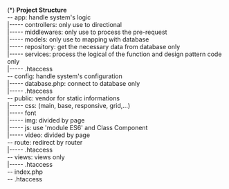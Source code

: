 (*) **Project Structure**  
-- app: handle system's logic  
|----- controllers: only use to directional  
|----- middlewares: only use to process the pre-request  
|----- models: only use to mapping with database  
|----- repository: get the necessary data from database only  
|----- services: process the logical of the function and design pattern code only  
|----- .htaccess  
-- config: handle system's configuration  
|----- database.php: connect to database only  
|----- .htaccess  
-- public: vendor for static informations  
|----- css: (main, base, responsive, grid,...)  
|----- font  
|----- img: divided by page  
|----- js: use 'module ES6' and Class Component  
|----- video: divided by page  
-- route: redirect by router  
|----- .htaccess  
-- views: views only  
|----- .htaccess  
-- index.php  
-- .htaccess  